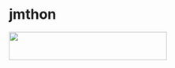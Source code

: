 # jmthon

<p align="left"><a href="https://heroku.com/deploy?template=https://github.com/NovaTools4/roz"> <img src="https://img.shields.io/badge/Deploy%20To%20Heroku-purple?style=for-the-badge&logo=heroku" width="320" height="58.45"/></a></p>
